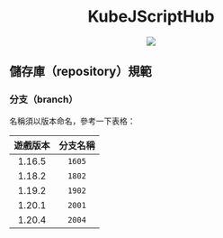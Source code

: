 <div align="center">

# KubeJScriptHub
![](./logo.png)
</div>

## 儲存庫（repository）規範

### 分支（branch）

名稱須以版本命名，參考一下表格：

|遊戲版本|分支名稱|
|:-:|:-:|
|1.16.5|`1605`|
|1.18.2|`1802`|
|1.19.2|`1902`|
|1.20.1|`2001`|
|1.20.4|`2004`|
